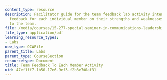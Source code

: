 ```yaml
---
content_type: resource
description: Facilitator guide for the team feedback lab activity intended to provide
  feedback for each individual member on their strengths and weaknesses in contributing
  to the team.
file: /media/courses/15-277-special-seminar-in-communications-leadership-and-personal-effectiveness-coaching-fall-2008/47ef1ff71b5017e69ef3f2b3e700af31_guide_07.pdf
file_type: application/pdf
learning_resource_types:
- Labs
ocw_type: OCWFile
parent_title: Labs
parent_type: CourseSection
resourcetype: Document
title: Team Feedback To Each Member Activity
uid: 47ef1ff7-1b50-17e6-9ef3-f2b3e700af31
---
```

